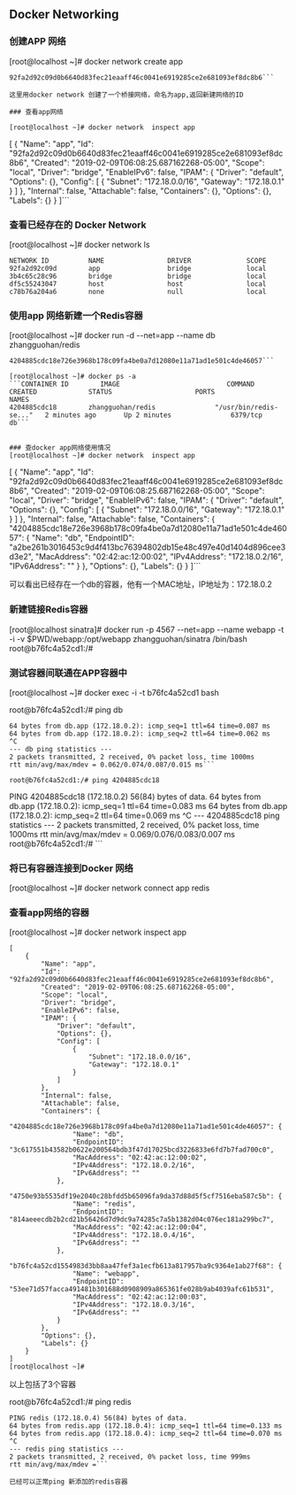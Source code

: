 ## Docker Networking

### 创建APP 网络

[root@localhost ~]# docker network  create app

```
92fa2d92c09d0b6640d83fec21eaaff46c0041e6919285ce2e681093ef8dc8b6```

这里用docker network 创建了一个桥接网络，命名为app,返回新建网络的ID

### 查看app网络

[root@localhost ~]# docker network  inspect app
```
[
    {
        "Name": "app",
        "Id": "92fa2d92c09d0b6640d83fec21eaaff46c0041e6919285ce2e681093ef8dc8b6",
        "Created": "2019-02-09T06:08:25.687162268-05:00",
        "Scope": "local",
        "Driver": "bridge",
        "EnableIPv6": false,
        "IPAM": {
            "Driver": "default",
            "Options": {},
            "Config": [
                {
                    "Subnet": "172.18.0.0/16",
                    "Gateway": "172.18.0.1"
                }
            ]
        },
        "Internal": false,
        "Attachable": false,
        "Containers": {},
        "Options": {},
        "Labels": {}
    }
]```

### 查看已经存在的 Docker Network 

[root@localhost ~]# docker network ls
```
NETWORK ID          NAME                DRIVER              SCOPE
92fa2d92c09d        app                 bridge              local
3b4c65c28c96        bridge              bridge              local
df5c55243047        host                host                local
c78b76a204a6        none                null                local
```


### 使用app 网络新建一个Redis容器
[root@localhost ~]# docker run -d --net=app --name db zhangguohan/redis

``` 
4204885cdc18e726e3968b178c09fa4be0a7d12080e11a71ad1e501c4de46057```

[root@localhost ~]# docker ps -a
```CONTAINER ID        IMAGE                           COMMAND                  CREATED             STATUS                     PORTS                     NAMES
4204885cdc18        zhangguohan/redis               "/usr/bin/redis-se..."   2 minutes ago       Up 2 minutes               6379/tcp                  db```


### 查docker app网络使用情况
[root@localhost ~]# docker network  inspect app
```
[
    {
        "Name": "app",
        "Id": "92fa2d92c09d0b6640d83fec21eaaff46c0041e6919285ce2e681093ef8dc8b6",
        "Created": "2019-02-09T06:08:25.687162268-05:00",
        "Scope": "local",
        "Driver": "bridge",
        "EnableIPv6": false,
        "IPAM": {
            "Driver": "default",
            "Options": {},
            "Config": [
                {
                    "Subnet": "172.18.0.0/16",
                    "Gateway": "172.18.0.1"
                }
            ]
        },
        "Internal": false,
        "Attachable": false,
        "Containers": {
            "4204885cdc18e726e3968b178c09fa4be0a7d12080e11a71ad1e501c4de46057": {
                "Name": "db",
                "EndpointID": "a2be261b3016453c9d4f413bc76394802db15e48c497e40d1404d896cee3d3e2",
                "MacAddress": "02:42:ac:12:00:02",
                "IPv4Address": "172.18.0.2/16",
                "IPv6Address": ""
            }
        },
        "Options": {},
        "Labels": {}
    }
]```

可以看出已经存在一个db的容器，他有一个MAC地址，IP地址为：172.18.0.2



### 新建链接Redis容器

[root@localhost sinatra]# docker run -p 4567 --net=app --name webapp -t -i -v $PWD/webapp:/opt/webapp zhangguohan/sinatra  /bin/bash
root@b76fc4a52cd1:/#

### 测试容器间联通在APP容器中

[root@localhost ~]#  docker exec -i -t b76fc4a52cd1 bash

root@b76fc4a52cd1:/# ping db
```PING db (172.18.0.2) 56(84) bytes of data.
64 bytes from db.app (172.18.0.2): icmp_seq=1 ttl=64 time=0.087 ms
64 bytes from db.app (172.18.0.2): icmp_seq=2 ttl=64 time=0.062 ms
^C
--- db ping statistics ---
2 packets transmitted, 2 received, 0% packet loss, time 1000ms
rtt min/avg/max/mdev = 0.062/0.074/0.087/0.015 ms```

root@b76fc4a52cd1:/# ping 4204885cdc18
```
PING 4204885cdc18 (172.18.0.2) 56(84) bytes of data.
64 bytes from db.app (172.18.0.2): icmp_seq=1 ttl=64 time=0.083 ms
64 bytes from db.app (172.18.0.2): icmp_seq=2 ttl=64 time=0.069 ms
^C
--- 4204885cdc18 ping statistics ---
2 packets transmitted, 2 received, 0% packet loss, time 1000ms
rtt min/avg/max/mdev = 0.069/0.076/0.083/0.007 ms
root@b76fc4a52cd1:/# ```

### 将已有容器连接到Docker 网络

[root@localhost ~]# docker network connect app redis 


### 查看app网络的容器

[root@localhost ~]# docker network  inspect app

```
[
    {
        "Name": "app",
        "Id": "92fa2d92c09d0b6640d83fec21eaaff46c0041e6919285ce2e681093ef8dc8b6",
        "Created": "2019-02-09T06:08:25.687162268-05:00",
        "Scope": "local",
        "Driver": "bridge",
        "EnableIPv6": false,
        "IPAM": {
            "Driver": "default",
            "Options": {},
            "Config": [
                {
                    "Subnet": "172.18.0.0/16",
                    "Gateway": "172.18.0.1"
                }
            ]
        },
        "Internal": false,
        "Attachable": false,
        "Containers": {
            "4204885cdc18e726e3968b178c09fa4be0a7d12080e11a71ad1e501c4de46057": {
                "Name": "db",
                "EndpointID": "3c617551b43582b0622e200564bdb3f47d17025bcd3226833e6fd7b7fad700c0",
                "MacAddress": "02:42:ac:12:00:02",
                "IPv4Address": "172.18.0.2/16",
                "IPv6Address": ""
            },
            "4750e93b5535df19e2040c28bfdd5b65096fa9da37d88d5f5cf7516eba587c5b": {
                "Name": "redis",
                "EndpointID": "814aeeecdb2b2cd21b56426d7d9dc9a74285c7a5b1382d04c076ec181a299bc7",
                "MacAddress": "02:42:ac:12:00:04",
                "IPv4Address": "172.18.0.4/16",
                "IPv6Address": ""
            },
            "b76fc4a52cd1554983d3bb8aa47fef3a1ecfb613a817957ba9c9364e1ab27f68": {
                "Name": "webapp",
                "EndpointID": "53ee71d57facca491481b301688d0908909a865361fe028b9ab4039afc61b531",
                "MacAddress": "02:42:ac:12:00:03",
                "IPv4Address": "172.18.0.3/16",
                "IPv6Address": ""
            }
        },
        "Options": {},
        "Labels": {}
    }
]
[root@localhost ~]#
```

以上包括了3个容器
 
root@b76fc4a52cd1:/# ping redis

```
PING redis (172.18.0.4) 56(84) bytes of data.
64 bytes from redis.app (172.18.0.4): icmp_seq=1 ttl=64 time=0.133 ms
64 bytes from redis.app (172.18.0.4): icmp_seq=2 ttl=64 time=0.070 ms
^C
--- redis ping statistics ---
2 packets transmitted, 2 received, 0% packet loss, time 999ms
rtt min/avg/max/mdev =```

已经可以正常ping 新添加的redis容器




 
